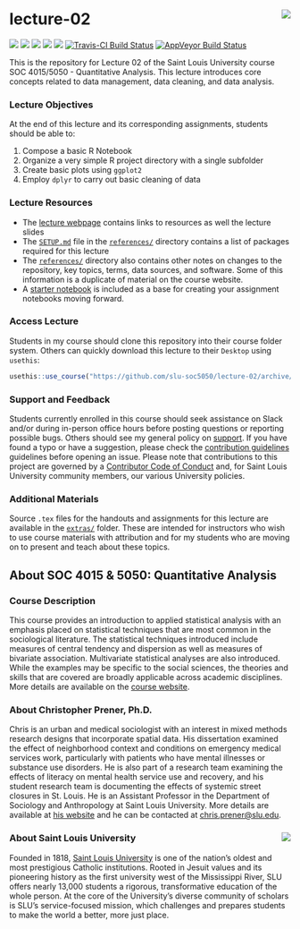 lecture-02 <img src="https://slu-soc5050.github.io/images/logo.png" align="right" />
===========================================================
[![](https://img.shields.io/badge/semester-fall%202018-orange.svg)](https://github.com/slu-soc5050/lecture-02)
[![](https://img.shields.io/badge/release-full-brightgreen.svg)](https://github.com/slu-soc5050/lecture-02)
[![](https://img.shields.io/github/release/slu-soc5050/lecture-02.svg?label=version)](https://github.com/slu-soc5050/lecture-02/releases)
[![](https://img.shields.io/github/last-commit/slu-soc5050/lecture-02.svg)](https://github.com/slu-soc5050/lecture-02/commits/master)
[![](https://img.shields.io/github/repo-size/slu-soc5050/lecture-02.svg)](https://github.com/slu-soc5050/lecture-02)
[![Travis-CI Build Status](https://travis-ci.org/slu-soc5050/lecture-02.svg?branch=master)](https://travis-ci.org/slu-soc5050/lecture-02)
[![AppVeyor Build Status](https://ci.appveyor.com/api/projects/status/github/slu-soc5050/lecture-02?branch=master&svg=true)](https://ci.appveyor.com/project/chris-prener/lecture-02)

This is the repository for Lecture 02 of the Saint Louis University course SOC 4015/5050 - Quantitative Analysis. This lecture introduces core concepts related to data management, data cleaning, and data analysis.

### Lecture Objectives
At the end of this lecture and its corresponding assignments, students should be able to:

1. Compose a basic R Notebook
2. Organize a very simple R project directory with a single subfolder
3. Create basic plots using `ggplot2`
4. Employ `dplyr` to carry out basic cleaning of data

### Lecture Resources

* The [lecture webpage](https://slu-soc5050.github.io/lecture-02) contains links to resources as well the lecture slides
* The [`SETUP.md`](/references/SETUP.md) file in the [`references/`](/references) directory contains a list of packages required for this lecture
* The [`references/`](/references) directory also contains other notes on changes to the repository, key topics, terms, data sources, and software. Some of this information is a duplicate of material on the course website.
* A [starter notebook](/references/starterNotebook.Rmd) is included as a base for creating your assignment notebooks moving forward.

### Access Lecture
Students in my course should clone this repository into their course folder system. Others can quickly download this lecture to their `Desktop` using `usethis`:

```r
usethis::use_course("https://github.com/slu-soc5050/lecture-02/archive/master.zip")
```

### Support and Feedback
Students currently enrolled in this course should seek assistance on Slack and/or during in-person office hours before posting questions or reporting possible bugs. Others should see my general policy on [support](.github/SUPPORT.md). If you have found a typo or have a suggestion, please check the [contribution guidelines](.github/CONTRIBUTING.md) guidelines before opening an issue. Please note that contributions to this project are governed by a [Contributor Code of Conduct](.github/CODE_OF_CONDUCT.md) and, for Saint Louis University community members, our various University policies.

### Additional Materials
Source `.tex` files for the handouts and assignments for this lecture are available in the [`extras/`](/extras) folder. These are intended for instructors who wish to use course materials with attribution and for my students who are moving on to present and teach about these topics.

## About SOC 4015 & 5050: Quantitative Analysis
### Course Description
This course provides an introduction to applied statistical analysis with an emphasis placed on statistical techniques that are most common in the sociological literature. The statistical techniques introduced include measures of central tendency and dispersion as well as measures of bivariate association. Multivariate statistical analyses are also introduced. While the examples may be specific to the social sciences, the theories and skills that are covered are broadly applicable across academic disciplines. More details are available on the [course website](https://slu-soc5050.github.io).

### About Christopher Prener, Ph.D.
Chris is an urban and medical sociologist with an interest in mixed methods research designs that incorporate spatial data. His dissertation examined the effect of neighborhood context and conditions on emergency medical services work, particularly with patients who have mental illnesses or substance use disorders. He is also part of a research team examining the effects of literacy on mental health service use and recovery, and his student research team is documenting the effects of systemic street closures in St. Louis. He is an Assistant Professor in the Department of Sociology and Anthropology at Saint Louis University. More details are available at [his website](https://chris-prener.github.io) and he can be contacted at [chris.prener@slu.edu](mailto:chris.prener@slu.edu).

### About Saint Louis University <img src="https://slu-soc5650.github.io/images/sluLogo.png" align="right" />
Founded in 1818, [Saint Louis University](http://wwww.slu.edu) is one of the nation’s oldest and most prestigious Catholic institutions. Rooted in Jesuit values and its pioneering history as the first university west of the Mississippi River, SLU offers nearly 13,000 students a rigorous, transformative education of the whole person. At the core of the University’s diverse community of scholars is SLU’s service-focused mission, which challenges and prepares students to make the world a better, more just place.

